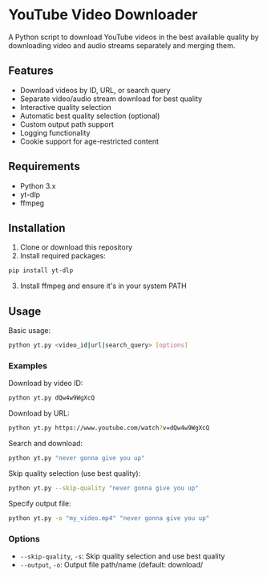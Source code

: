 # YouTube Video Downloader

A Python script to download YouTube videos in the best available quality by downloading video and audio streams separately and merging them.

## Features

- Download videos by ID, URL, or search query
- Separate video/audio stream download for best quality
- Interactive quality selection
- Automatic best quality selection (optional)
- Custom output path support
- Logging functionality
- Cookie support for age-restricted content

## Requirements

- Python 3.x
- yt-dlp
- ffmpeg

## Installation

1. Clone or download this repository
2. Install required packages:
```sh
pip install yt-dlp
```
3. Install ffmpeg and ensure it's in your system PATH

## Usage

Basic usage:

```sh
python yt.py <video_id|url|search_query> [options]
```

### Examples

Download by video ID:
```sh
python yt.py dQw4w9WgXcQ
```

Download by URL:
```sh
python yt.py https://www.youtube.com/watch?v=dQw4w9WgXcQ
```

Search and download:
```sh
python yt.py "never gonna give you up"
```

Skip quality selection (use best quality):
```sh
python yt.py --skip-quality "never gonna give you up"
```

Specify output file:
```sh
python yt.py -o "my_video.mp4" "never gonna give you up"
```

### Options

- `--skip-quality`, `-s`: Skip quality selection and use best quality
- `--output`, `-o`: Output file path/name (default: download/<title>.mp4)

## Integration with tinyMediaManager

To use this script with tinyMediaManager for automatic trailer downloads:

1. Open tinyMediaManager settings
2. Go to "Post Processing" section
3. Add a new post-processing entry:
   - Name: "Download Trailer"
   - Path: Path to Python executable (e.g. `C:\Users\live\AppData\Local\Microsoft\WindowsApps\PythonSoftwareFoundation.Python.3.12_qbz5n2kfra8p0\python.exe`)
   - Arguments: 
   ```
   "C:\Users\live\.coding\python-scripts\youtube-downloader\yt.py" "${movie.title} trailer german deutsch" -s -o "${movie.mainVideoFile.path}\${movie.mainVideoFile.basename}-trailer"
   ```

This will automatically search for and download the trailer in the best quality, saving it next to your movie file with "-trailer" suffix.

## Notes

- Downloads are saved in the 

download

 directory by default
- Logs are stored in the 

logs

 directory
- Uses 

cookies.txt

 for authenticated access if available
- Temporary files are automatically cleaned up after merging